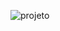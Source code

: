![projeto](https://github.com/RonnyRocke/Memory-Project/assets/160675237/b961ed58-3cd1-4d7b-bd04-9ceee56e45e5)
